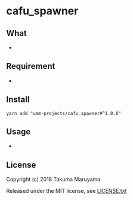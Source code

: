 # cafu_spawner

## What

* 

## Requirement

* 

## Install

```shell
yarn add "umm-projects/cafu_spawner#^1.0.0"
```

## Usage

* 

## License

Copyright (c) 2018 Takuma Maruyama

Released under the MIT license, see [LICENSE.txt](LICENSE.txt)

